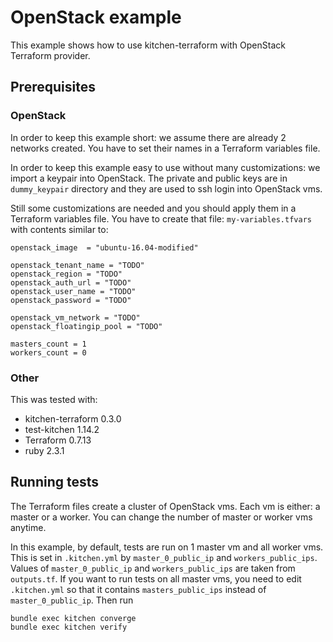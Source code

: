 # OpenStack example

This example shows how to use kitchen-terraform with OpenStack Terraform provider.

## Prerequisites

### OpenStack
In order to keep this example short: we assume there are already 2 networks
 created. You have to set their names in a Terraform variables file.

In order to keep this example easy to use without many customizations: we
 import a keypair into OpenStack. The private and public keys are in `dummy_keypair`
 directory and they are used to ssh login into OpenStack vms.

Still some customizations are needed and you should apply them in a Terraform
 variables file. You have to create that file: `my-variables.tfvars` with
 contents similar to:
```
openstack_image  = "ubuntu-16.04-modified"

openstack_tenant_name = "TODO"
openstack_region = "TODO"
openstack_auth_url = "TODO"
openstack_user_name = "TODO"
openstack_password = "TODO"

openstack_vm_network = "TODO"
openstack_floatingip_pool = "TODO"

masters_count = 1
workers_count = 0
```

### Other
This was tested with:
 * kitchen-terraform 0.3.0
 * test-kitchen 1.14.2
 * Terraform 0.7.13
 * ruby 2.3.1

## Running tests
The Terraform files create a cluster of OpenStack vms. Each vm is either:
 a master or a worker. You can change the number of master or worker vms anytime.

In this example, by default, tests are run on 1 master vm and all worker vms.
This is set in `.kitchen.yml` by `master_0_public_ip` and `workers_public_ips`. Values of
 `master_0_public_ip` and `workers_public_ips` are taken from `outputs.tf`.
If you want to run tests on all master vms, you need to edit
 `.kitchen.yml` so that it contains `masters_public_ips` instead of `master_0_public_ip`.
Then run
```
bundle exec kitchen converge
bundle exec kitchen verify
```
